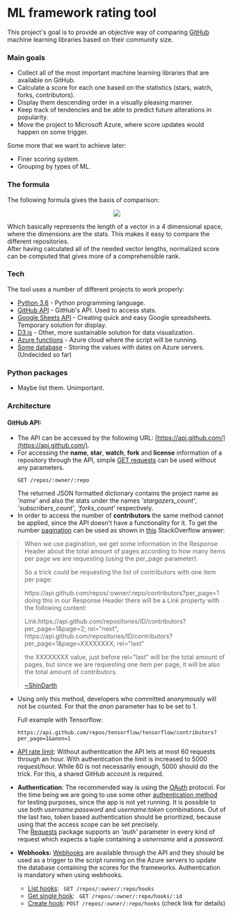 # ML framework rating tool

This project's goal is to provide an objective way of comparing [GitHub](https://github.com/) machine learning libraries based on their community size.


### Main goals

  - Collect all of the most important machine learning libraries that are available on GitHub.
  - Calculate a score for each one based on the statistics (stars, watch, forks, contributors).
  - Display them descending order in a visually pleasing manner.
  - Keep track of tendencies and be able to predict future alterations in popularity.
  - Move the project to Microsoft Azure, where score updates would happen on some trigger.
  
Some more that we want to achieve later:
  - Finer scoring system.
  - Grouping by types of ML.


### The formula
The following formula gives the basis of comparison:

<p align="center">

<img src="https://raw.githubusercontent.com/maraid/md_test/master/formula.png"/>

</p>

Which basically represents the length of a vector in a 4 dimensional space, where the dimensions are the stats. This makes it easy to compare the different repositories.  
After having calculated all of the needed vector lengths, normalized score can be computed that gives more of a comprehensible rank.

### Tech

The tool uses a number of different projects to work properly:

  - [Python 3.6](https://www.python.org/) - Python programming language.
  - [GitHub API](https://developer.github.com/v3/) - GitHub's API. Used to access stats.
  - [Google Sheets API](https://developers.google.com/sheets/api/v3/) - Creating quick and easy Google spreadsheets. Temporary solution for display.
  - [D3.js](https://d3js.org/) - Other, more sustainable solution for data visualization.
  - [Azure functions](https://azure.microsoft.com/en-in/overview/serverless-computing/) - Azure cloud where the script will be running.
  - [Some database](#) - Storing the values with dates on Azure servers. (Undecided so far)

### Python packages
  - Maybe list them. Unimportant.
  
### Architecture

#### GitHub API:
  - The API can be accessed by the following URL: [https://api.github.com/](https://api.github.com/).
  - For accessing the **name**, **star**, **watch**, **fork** and **license** information of a repository through the API, simple [GET requests](https://developer.github.com/v3/repos/#get) can be used without any parameters.  
    ```
    GET /repos/:owner/:repo
    ```
    The returned JSON formatted dictionary contains the project name as _'name'_ and also the stats under the names _'stargazers_count'_, _'subscribers_count'_, _'forks_count'_ respectively.
  - In order to access the number of **contributors** the same method cannot be applied, since the API doesn't have a functionality for it.
  To get the number [pagination](https://developer.github.com/v3/guides/traversing-with-pagination/) can be used as shown in [this](https://stackoverflow.com/a/44347632) StackOverflow answer:  
  > When we use pagination, we get some information in the Response Header about the total amount of pages according to how many items per page we are requesting (using the per_page parameter).
  >
  >So a trick could be requesting the list of contributors with one item per page:
  >
  >https://<i></i>api.github.com/repos/:owner/:repo/contributors?per_page=1
  >doing this in our Response Header there will be a Link property with the following content:
  >
  >Link:https://<i></i>api.github.com/repositories/ID/contributors?per_page=1&page=2; rel="next", https://<i></i>api.github.com/repositories/ID/contributors?per_page=1&page=XXXXXXXX; rel="last"
  >
  >the XXXXXXXX value, just before rel="last" will be the total amount of pages, but since we are requesting one item per page, it will be also the total amount of contributors.
  >
  >[~ShinDarth](https://stackoverflow.com/users/3497671/shindarth)
  
  - Using only this method, developers who committed anonymously will not be counted. For that the _anon_ parameter has to be set to 1.
  
    Full example with Tensorflow:  
    ```
    https://api.github.com/repos/tensorflow/tensorflow/contributors?per_page=1&anon=1
    ```

  - [API rate limit](https://developer.github.com/v3/#rate-limiting): Without authentication the API lets at most 60 requests through an hour. With authentication the limit is increased to
    5000 request/hour. While 60 is not necessarily enough, 5000 should do the trick. For this, a shared GitHub account is required.  
  - **Authentication**: The recommended way is using the [OAuth](https://developer.github.com/v3/oauth_authorizations/#oauth-authorizations-api) protocol. For the time being we are going to use
    some other [authentication method](https://developer.github.com/v3/auth/#other-authentication-methods) for testing purposes, since the app is not yet running.
	It is possible to use both _username:password_ and _username:token_ combinations. Out of the last two, token based authentication should be prioritized, because using that the access scope can be set precisely.  
    The [Requests](http://docs.python-requests.org/en/master/) package supports an _'auth'_ parameter in every kind of request which expects a tuple containing a _usnername_ and a _password_.
  - **Webhooks:** [Webhooks](https://developer.github.com/v3/repos/hooks/) are available through the API and they should be used as a trigger to the script running on the Azure servers to update the database containing the scores for the frameworks.  Authentication is mandatory when using webhooks. 
  	- [List hooks](https://developer.github.com/v3/repos/hooks/#list-hooks): ``` GET /repos/:owner/:repo/hooks```
  	- [Get single hook](https://developer.github.com/v3/repos/hooks/#get-single-hook): ``` GET /repos/:owner/:repo/hooks/:id```
  	- [Create hook](https://developer.github.com/v3/repos/hooks/#create-a-hook): ```POST /repos/:owner/:repo/hooks``` (check link for details)